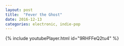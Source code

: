 ```yaml
---
layout: post
title:  "Fever the Ghost"
date: 2016-12-13
categories: electronic, indie-pop
---
```

{% include youtubePlayer.html id="9RHFFeQ2tu4" %}
